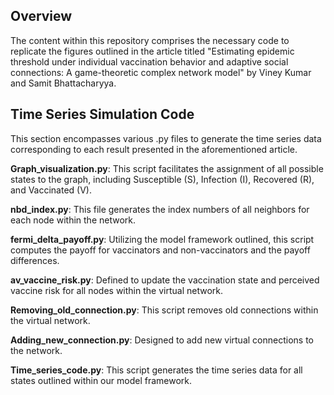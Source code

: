 ## Overview
The content within this repository comprises the necessary code to replicate the figures outlined in the article titled "Estimating epidemic threshold under individual vaccination behavior and adaptive social connections: A game-theoretic complex network model" by Viney Kumar and Samit Bhattacharyya.

## Time Series Simulation Code
This section encompasses various .py files to generate the time series data corresponding to each result presented in the aforementioned article.

**Graph_visualization.py**: This script facilitates the assignment of all possible states to the graph, including Susceptible (S), Infection (I), Recovered (R), and Vaccinated (V).

**nbd_index.py**: This file generates the index numbers of all neighbors for each node within the network.

**fermi_delta_payoff.py**: Utilizing the model framework outlined, this script computes the payoff for vaccinators and non-vaccinators and the payoff differences.

**av_vaccine_risk.py**: Defined to update the vaccination state and perceived vaccine risk for all nodes within the virtual network.

**Removing_old_connection.py**: This script removes old connections within the virtual network.

**Adding_new_connection.py**: Designed to add new virtual connections to the network.

**Time_series_code.py**: This script generates the time series data for all states outlined within our model framework.
